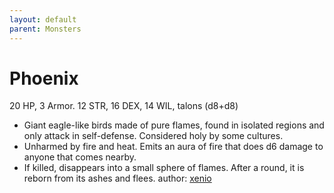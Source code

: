 ```yaml
---
layout: default
parent: Monsters
---
```

# Phoenix
20 HP, 3 Armor. 12 STR, 16 DEX, 14 WIL, talons (d8+d8)
- Giant eagle-like birds made of pure flames, found in isolated regions and only attack in self-defense. Considered holy by some cultures.
- Unharmed by fire and heat. Emits an aura of fire that does d6 damage to anyone that comes nearby.
- If killed, disappears into a small sphere of flames. After a round, it is reborn from its ashes and flees.
author: [xenio](https://xenioinabottle.blogspot.com)
